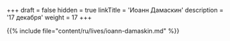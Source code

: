 +++
draft = false
hidden = true
linkTitle = 'Иоанн Дамаскин'
description = '17 декабря'
weight = 17
+++

{{% include file="content/ru/lives/ioann-damaskin.md" %}}
